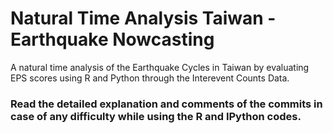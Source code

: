 # Natural Time Analysis Taiwan - Earthquake Nowcasting
A natural time analysis of the Earthquake Cycles in Taiwan by evaluating EPS scores using R and Python through the Interevent Counts Data.

### Read the detailed explanation and comments of the commits in case of any difficulty while using the R and IPython codes.

